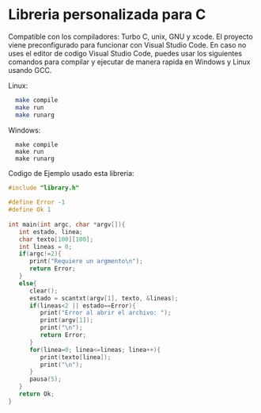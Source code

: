 # Libreria personalizada para C
Compatible con los compiladores: Turbo C, unix, GNU y xcode.
El proyecto viene preconfigurado para funcionar con Visual Studio Code. 
En caso no uses el editor de codigo Visual Studio Code, puedes usar los siguientes comandos para compilar y ejecutar de manera rapida en Windows y Linux usando GCC.

Linux:
```bash
  make compile
  make run
  make runarg
```


Windows:
```batch
  make compile
  make run
  make runarg
```



Codigo de Ejemplo usado esta libreria:
```c
#include "library.h" 
 
#define Error -1 
#define Ok 1 
 
int main(int argc, char *argv[]){ 
   int estado, linea; 
   char texto[100][100]; 
   int lineas = 0; 
   if(argc!=2){ 
      print("Requiere un argmento\n"); 
      return Error; 
   } 
   else{ 
      clear(); 
      estado = scantxt(argv[1], texto, &lineas); 
      if(lineas<2 || estado==Error){ 
         print("Error al abrir el archivo: ");  
         print(argv[1]); 
         print("\n"); 
         return Error; 
      } 
      for(linea=0; linea<=lineas; linea++){ 
         print(texto[linea]); 
         print("\n"); 
      } 
      pausa(5); 
   } 
   return Ok; 
} 
 
```

